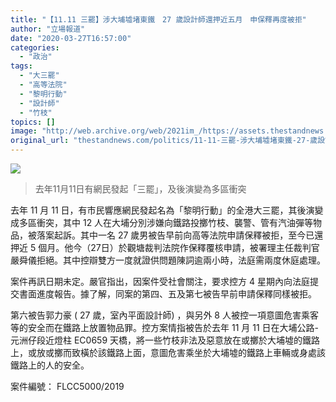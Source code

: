 ```yaml
---
title: "【11.11 三罷】涉大埔墟堵東鐵　27 歲設計師還押近五月　申保釋再度被拒"
author: "立場報道"
date: "2020-03-27T16:57:00"
categories:
  - "政治"
tags:
  - "大三罷"
  - "高等法院"
  - "黎明行動"
  - "設計師"
  - "竹枝"
topics: []
image: "http://web.archive.org/web/2021im_/https://assets.thestandnews.com/media/photos/75557355_2604742536278017_7119945974398582784_o_yz4mm_1200x0_javjT_F3IugSz.png"
original_url: "thestandnews.com/politics/11-11-三罷-涉大埔墟堵東鐵-27-歲設計師還押近五月-申保釋再度被拒"
---
```

![](http://web.archive.org/web/2021im_/https://assets.thestandnews.com/media/photos/75557355_2604742536278017_7119945974398582784_o_yz4mm_1200x0_javjT_F3IugSz.png)
> 去年11月11日有網民發起「三罷」，及後演變為多區衝突

去年 11 月 11 日，有市民響應網民發起名為「黎明行動」的全港大三罷，其後演變成多區衝突，其中 12 人在大埔分別涉嫌向鐵路投擲竹枝、襲警、管有汽油彈等物品，被落案起訴。其中一名 27 歲男被告早前向高等法院申請保釋被拒，至今已還押近 5 個月。他今（27日）於觀塘裁判法院作保釋覆核申請，被署理主任裁判官嚴舜儀拒絕。其中控辯雙方一度就證供問題陳詞逾兩小時，法庭需兩度休庭處理。

案件再訊日期未定。嚴官指出，因案件受社會關注，要求控方 4 星期內向法庭提交書面進度報告。據了解，同案的第四、五及第七被告早前申請保釋同樣被拒。

第六被告郭力豪 ( 27 歲，室內平面設計師) ，與另外 8 人被控一項意圖危害乘客等的安全而在鐵路上放置物品罪。控方案情指被告於去年 11 月 11 日在大埔公路-元洲仔段近燈柱 EC0659 天橋，將一些竹枝非法及惡意放在或擲於大埔墟的鐵路上，或放或擲而致橫於該鐵路上面，意圖危害乘坐於大埔墟的鐵路上車輛或身處該鐵路上的人的安全。

案件編號： FLCC5000/2019